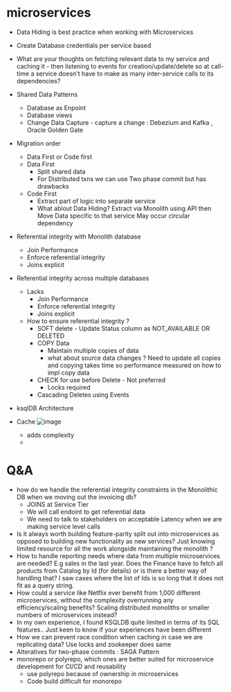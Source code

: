 # microservices
- Data Hiding is best practice when working with Microservices
- Create Database credentials per service based 
- What are your thoughts on fetching relevant data to my service and caching it - then listening to events for creation/update/delete so at call-time a service doesn't   have to make as many inter-service calls to its dependencies?
- Shared Data Patterns
   - Database as Enpoint
   - Database views
   - Change Data Capture - capture a change : Debezium and Kafka , Oracle Golden Gate
- Migration order
   - Data First or Code first 
   - Data First 
      - Split shared data
      - For Distributed txns we can use Two phase commit but has drawbacks
   - Code First
     - Extract part of logic into separate service 
     - What ablout Data Hiding?
        Extract via Monolith using API then Move Data specific to that service
        May occur circular dependency
        
- Referential integrity with Monolith database
  - Join Performance
  - Enforce referential integrity
  - Joins explicit
- Referential integrity across multiple databases
   - Lacks
     - Join Performance
     - Enforce referential integrity
     - Joins explicit
   - How to ensure referential integrity ?
     - SOFT delete - Update Status column as NOT_AVAILABLE OR DELETED
     - COPY Data
        - Maintain multiple copies of data 
        - what about source data changes ? Need to update all copies and copying takes time so performance measured on how to impl copy data
      - CHECK for use before Delete - Not preferred
         - Locks required
      - Cascading Deletes using Events    
- ksqlDB Architecture    
- Cache
    ![image](https://user-images.githubusercontent.com/105092237/188273263-9fbbca42-e185-4b55-8aae-3d0b90361a32.png)
    - adds complexity
    - 

# Q&A
- how do we handle the referential integrity constraints in the Monolithic DB when we moving out the invoicing db?
   - JOINS at Service Tier
   - We will call endoint to get referential data 
   - We need to talk to stakeholders on acceptable Latency when we are making service level calls
- Is it always worth building feature-parity split out into microservices as opposed to building new functionality as new services? Just knowing limited resource for all the work alongside maintaining the monolith ?
- How to handle reporting needs where data from multiple microservices are needed? E.g sales in the last year. Does the Finance have to fetch all products from Catalog by Id (for details) or is there a better way of handling that? I saw cases where the list of Ids is so long that it does not fit as a query string.
- How could a service like Netflix ever benefit from 1,000 different microservices, without the complexity overrunning any efficiency/scaling benefits? Scaling distributed monoliths or smaller numbers of microservices instead?
- In my own experience, I found KSQLDB quite limited in terms of its SQL features.. Just keen to know if your experiences have been different
- How we can prevent race condition when caching in case we are replicating data? Use locks and zookeeper does same
- Alteratives for two-phase commits : SAGA Pattern
- monorepo or polyrepo, which ones are better suited for microservice development for CI/CD and reusability
  - use polyrepo because of ownership in microservices
  - Code build difficult for monorepo
 
